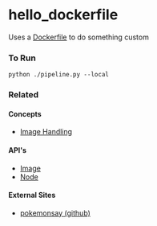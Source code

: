 # hello_dockerfile

Uses a [Dockerfile](./Dockerfile) to do something custom


### To Run

    python ./pipeline.py --local

### Related

#### Concepts

- [Image Handling](https://www.conducto.com/docs/basics/images#go-custom-with-a-dockerfile)

#### API's

- [Image](https://conducto.com/api/docker.html#conducto.Image)
- [Node](https://conducto.com/api/nodes.html)

#### External Sites

- [pokemonsay (github)](https://github.com/possatti/pokemonsay)
